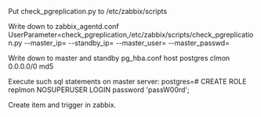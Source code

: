 Put check_pgreplication.py to /etc/zabbix/scripts

Write down to zabbix_agentd.conf 
UserParameter=check_pgreplication,/etc/zabbix/scripts/check_pgreplication.py --master_ip=<ip> --standby_ip=<ip> --master_user=<user> --master_passwd=<pass>

Write down to master and standby pg_hba.conf 
host    postgres        clmon           0.0.0.0/0               md5

Execute such sql statements on master server:
postgres=# CREATE ROLE replmon NOSUPERUSER LOGIN password 'passW00rd';

Create item and trigger in zabbix.
